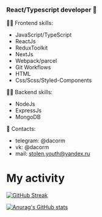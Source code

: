 ### React/Typescript developer 👋


👨‍💻 Frontend skills:
- JavaScript/TypeScript
- ReactJs
- ReduxToolkit
- NextJs
- Webpack/parcel
- Git Workflows
- HTML
- Css/Scss/Styled-Components

👨‍💻 Backend skills: 
- NodeJs
- ExpressJs
- MongoDB

📩 Contacts: 
- telegram: @dacorm
- vk: @dacorm
- mail: stolen.youth@yandex.ru


# My activity

[![GitHub Streak](http://github-readme-streak-stats.herokuapp.com?user=dacorm)](https://git.io/streak-stats)

[![Anurag's GitHub stats](https://github-readme-stats.vercel.app/api?username=dacorm)](https://github.com/anuraghazra/github-readme-stats)

